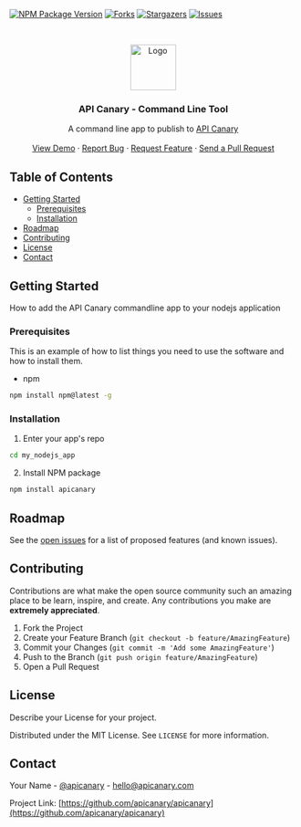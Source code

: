 [![NPM Package Version][npm-shield]][npm-url]
[![Forks][forks-shield]][forks-url]
[![Stargazers][stars-shield]][stars-url]
[![Issues][issues-shield]][issues-url]


<!-- PROJECT LOGO -->
<br />
<p align="center">
  <a href="https://github.com/apicanary/apicanary/">
    <img src="https://www.apicanary.com/images/goldie_color_large.png" alt="Logo" width="80" height="80">
  </a>

  <h3 align="center">API Canary - Command Line Tool</h3>

  <p align="center">
    A command line app to publish to <a href="https://www.apicanary.com" target="_BLANK">API Canary</a>
    <br />
    <br />
    <a href="https://github.com/apicanary/apicanary/">View Demo</a>
    ·
    <a href="https://github.com/apicanary/apicanary/issues">Report Bug</a>
    ·
    <a href="https://github.com/apicanary/apicanary/issues">Request Feature</a>
    ·
    <a href="https://github.com/apicanary/apicanary/pulls">Send a Pull Request</a>
  </p>
</p>


<!-- TABLE OF CONTENTS -->
## Table of Contents

* [Getting Started](#getting-started)
  * [Prerequisites](#prerequisites)
  * [Installation](#installation)
* [Roadmap](#roadmap)
* [Contributing](#contributing)
* [License](#license)
* [Contact](#contact)

<!-- GETTING STARTED -->
## Getting Started

How to add the API Canary commandline app to your nodejs application

### Prerequisites

This is an example of how to list things you need to use the software and how to install them.
* npm
```sh
npm install npm@latest -g
```

### Installation

1. Enter your app's repo
```sh
cd my_nodejs_app
```
2. Install NPM package
```sh
npm install apicanary
```


<!-- ROADMAP -->
## Roadmap

See the [open issues](https://github.com/apicanary/apicanary/issues) for a list of proposed features (and known issues).



<!-- CONTRIBUTING -->
## Contributing

Contributions are what make the open source community such an amazing place to be learn, inspire, and create. Any contributions you make are **extremely appreciated**.

1. Fork the Project
2. Create your Feature Branch (`git checkout -b feature/AmazingFeature`)
3. Commit your Changes (`git commit -m 'Add some AmazingFeature'`)
4. Push to the Branch (`git push origin feature/AmazingFeature`)
5. Open a Pull Request



<!-- LICENSE -->
## License
Describe your License for your project. 

Distributed under the MIT License. See `LICENSE` for more information.



<!-- CONTACT -->
## Contact

Your Name - [@apicanary](https://twitter.com/apicanary) - hello@apicanary.com

Project Link: [https://github.com/apicanary/apicanary](https://github.com/apicanary/apicanary)




<!-- MARKDOWN LINKS & IMAGES -->
<!-- https://www.markdownguide.org/basic-syntax/#reference-style-links -->
[npm-shield]: https://img.shields.io/npm/v/apicanary?style=for-the-badge
[npm-url]: https://www.npmjs.com/package/apicanary
[forks-shield]: https://img.shields.io/github/forks/apicanary/apicanary?style=for-the-badge
[forks-url]: https://github.com/apicanary/apicanary/network/members
[stars-shield]: https://img.shields.io/github/stars/apicanary/apicanary?style=for-the-badge
[stars-url]: https://github.com/apicanary/apicanary
[issues-shield]: https://img.shields.io/github/issues/apicanary/apicanary?style=for-the-badge
[issues-url]: https://github.com/apicanary/apicanary/issues
